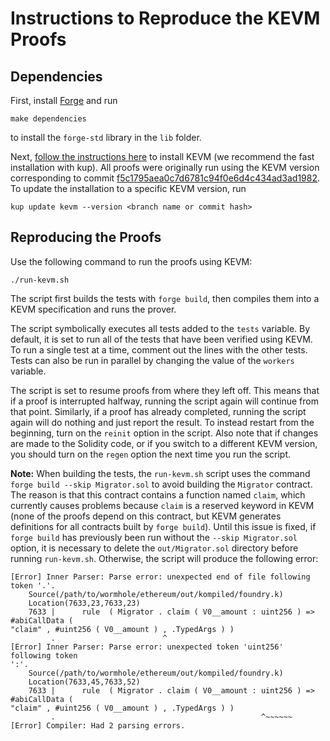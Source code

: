 # Instructions to Reproduce the KEVM Proofs

## Dependencies

First, install [Forge](https://github.com/foundry-rs/foundry/tree/master/forge) and run

```
make dependencies
```

to install the `forge-std` library in the `lib` folder.

Next, [follow the instructions here](https://github.com/runtimeverification/evm-semantics/) to install KEVM (we recommend the fast installation with kup). All proofs were originally run using the KEVM version corresponding to commit [f5c1795aea0c7d6781c94f0e6d4c434ad3ad1982](https://github.com/runtimeverification/evm-semantics/commit/f5c1795aea0c7d6781c94f0e6d4c434ad3ad1982). To update the installation to a specific KEVM version, run

```
kup update kevm --version <branch name or commit hash>
```

## Reproducing the Proofs

Use the following command to run the proofs using KEVM:

```
./run-kevm.sh
```

The script first builds the tests with `forge build`, then compiles them into a KEVM specification and runs the prover.

The script symbolically executes all tests added to the `tests` variable. By default, it is set to run all of the tests that have been verified using KEVM. To run a single test at a time, comment out the lines with the other tests. Tests can also be run in parallel by changing the value of the `workers` variable.

The script is set to resume proofs from where they left off. This means that if a proof is interrupted halfway, running the script again will continue from that point. Similarly, if a proof has already completed, running the script again will do nothing and just report the result. To instead restart from the beginning, turn on the `reinit` option in the script. Also note that if changes are made to the Solidity code, or if you switch to a different KEVM version, you should turn on the `regen` option the next time you run the script.

**Note:** When building the tests, the `run-kevm.sh` script uses the command `forge build --skip Migrator.sol` to avoid building the `Migrator` contract. The reason is that this contract contains a function named `claim`, which currently causes problems because `claim` is a reserved keyword in KEVM (none of the proofs depend on this contract, but KEVM generates definitions for all contracts built by `forge build`). Until this issue is fixed, if `forge build` has previously been run without the `--skip Migrator.sol` option, it is necessary to delete the `out/Migrator.sol` directory before running `run-kevm.sh`. Otherwise, the script will produce the following error:
```
[Error] Inner Parser: Parse error: unexpected end of file following token '.'.
	Source(/path/to/wormhole/ethereum/out/kompiled/foundry.k)
	Location(7633,23,7633,23)
	7633 |	    rule  ( Migrator . claim ( V0__amount : uint256 ) => #abiCallData (
"claim" , #uint256 ( V0__amount ) , .TypedArgs ) )
	     .	                      ^
[Error] Inner Parser: Parse error: unexpected token 'uint256' following token
':'.
	Source(/path/to/wormhole/ethereum/out/kompiled/foundry.k)
	Location(7633,45,7633,52)
	7633 |	    rule  ( Migrator . claim ( V0__amount : uint256 ) => #abiCallData (
"claim" , #uint256 ( V0__amount ) , .TypedArgs ) )
	     .	                                            ^~~~~~~
[Error] Compiler: Had 2 parsing errors.
```